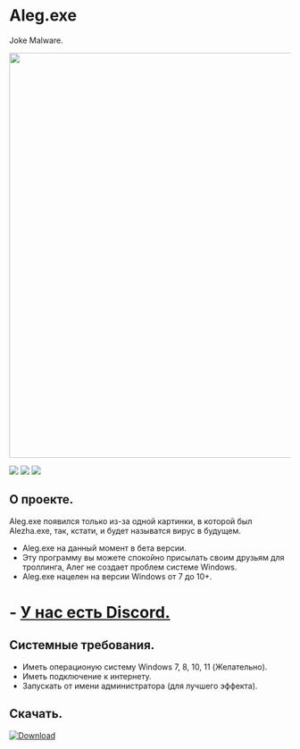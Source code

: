 [download-link]: https://github.com/shpitzchak/Aleg.exe/raw/main/Aleg.exe%200.1.3%20beta%20hot-fix/aleg.exe
[download-img]: https://cdn.discordapp.com/attachments/755685263774318615/1030027100608004106/unknown.png
# Aleg.exe
Joke Malware.

<p align="center">
      <img src="https://media.discordapp.net/attachments/924958091328520242/1005045459708035132/1.png" width="726">
</p>


<p align=" ">
   <img src="https://img.shields.io/badge/Current%20Version%3A-0.1.3%20hot--fix%20beta-critical?logo=Pinboard&style=for-the-badge">
   <img src="https://img.shields.io/badge/%E3%85%A4-Python-blue?logo=Python&style=for-the-badge">
   <img src="https://img.shields.io/badge/%E3%85%A4-Windows%208%2B-%232d51ff?logo=WIndows&style=for-the-badge">
</p>

## О проекте.

Aleg.exe появился только из-за одной картинки, в которой был Alezha.exe, так, кстати, и будет называтся вирус в будущем.
- Aleg.exe на данный момент в бета версии.
- Эту программу вы можете спокойно присылать своим друзьям для троллинга, Алег не создает проблем системе Windows.
- Aleg.exe нацелен на версии Windows от 7 до 10+.


# - [У нас есть Discord.](https://discord.gg/BgWteT2gFQ)


## Системные требования.

- Иметь операционую систему Windows 7, 8, 10, 11 (Желательно).
- Иметь подключение к интернету.
- Запускать от имени администратора (для лучшего эффекта).

## Скачать.
[![Download][download-img]][download-link]
